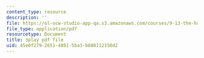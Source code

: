```yaml
---
content_type: resource
description: ''
file: https://ol-ocw-studio-app-qa.s3.amazonaws.com/courses/9-13-the-human-brain-spring-2019/45e0f279265148915ba3b880112150d2_Nk0H3o-hRMA.pdf
file_type: application/pdf
resourcetype: Document
title: 3play pdf file
uid: 45e0f279-2651-4891-5ba3-b880112150d2
---
```

